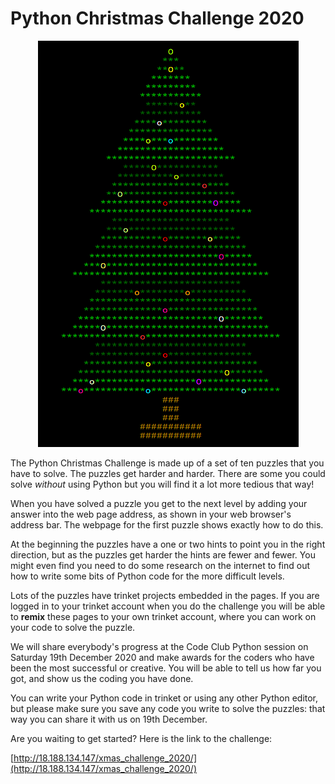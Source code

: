 # Python Christmas Challenge 2020

<p align="center">
  <img width="417" height="650" src="./Python_Xmas_tree.png">
</p>

The Python Christmas Challenge is made up of a set of ten puzzles that you have to solve. The puzzles get harder and harder. There are some you could solve *without* using Python but you will find it a lot more tedious that way!

When you have solved a puzzle you get to the next level by adding your answer into the web page address, as shown in your web browser's address bar. The webpage for the first puzzle shows exactly how to do this.

At the beginning the puzzles have a one or two hints to point you in the right direction, but as the puzzles get harder the hints are fewer and fewer. You might even find you need to do some research on the internet to find out how to write some bits of Python code for the more difficult levels.

Lots of the puzzles have trinket projects embedded in the pages. If you are logged in to your trinket account when you do the challenge you will be able to **remix** these pages to your own trinket account, where you can work on your code to solve the puzzle.

We will share everybody's progress at the Code Club Python session on Saturday 19th December 2020 and make awards for the coders who have been the most successful or creative. You will be able to tell us how far you got, and show us the coding you have done.

You can write your Python code in trinket or using any other Python editor, but please make sure you save any code you write to solve the puzzles: that way you can share it with us on 19th December.

Are you waiting to get started? Here is the link to the challenge:

[http://18.188.134.147/xmas_challenge_2020/](http://18.188.134.147/xmas_challenge_2020/)

